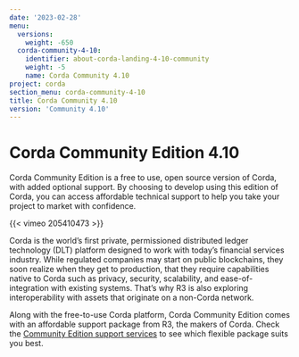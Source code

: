 ```yaml
---
date: '2023-02-28'
menu:
  versions:
    weight: -650
  corda-community-4-10:
    identifier: about-corda-landing-4-10-community
    weight: -5
    name: Corda Community 4.10
project: corda
section_menu: corda-community-4-10
title: Corda Community 4.10
version: 'Community 4.10'
---
```


# Corda Community Edition 4.10

Corda Community Edition is a free to use, open source version of Corda, with added optional support. By choosing to develop using this edition of Corda, you can access affordable technical support to help you take your project to market with confidence.

{{< vimeo 205410473 >}}

Corda is the world’s first private, permissioned distributed ledger technology (DLT) platform designed to work with today’s financial services industry. While regulated companies may start on public blockchains, they soon realize when they get to production, that they require capabilities native to Corda such as privacy, security, scalability, and ease-of-integration with existing systems. That’s why R3 is also exploring interoperability with assets that originate on a non-Corda network.

Along with the free-to-use Corda platform, Corda Community Edition comes with an affordable support package from R3, the makers of Corda. Check the [Community Edition support services](http://r3.com/support) to see which flexible package suits you best.
